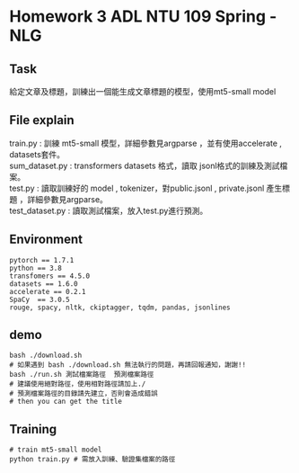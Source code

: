 # Homework 3 ADL NTU 109 Spring - NLG

## Task

給定文章及標題，訓練出一個能生成文章標題的模型，使用mt5-small model

## File explain

train.py : 訓練 mt5-small 模型，詳細參數見argparse ，並有使用accelerate , datasets套件。
<br>sum_dataset.py  : transformers datasets 格式，讀取 jsonl格式的訓練及測試檔案。
<br>test.py  : 讀取訓練好的 model , tokenizer，對public.jsonl , private.jsonl 產生標題 ，詳細參數見argparse。
<br>
test_dataset.py : 讀取測試檔案，放入test.py進行預測。

## Environment

```shell
pytorch == 1.7.1
python == 3.8
transfomers == 4.5.0
datasets == 1.6.0 
accelerate == 0.2.1
SpaCy  == 3.0.5
rouge, spacy, nltk, ckiptagger, tqdm, pandas, jsonlines
```

## demo

``` shell
bash ./download.sh
# 如果遇到 bash ./download.sh 無法執行的問題，再請回報通知，謝謝!!
bash ./run.sh 測試檔案路徑  預測檔案路徑
# 建議使用絕對路徑，使用相對路徑請加上./
# 預測檔案路徑的目錄請先建立，否則會造成錯誤
# then you can get the title
```

## Training

```shell
# train mt5-small model
python train.py # 需放入訓練、驗證集檔案的路徑
```
